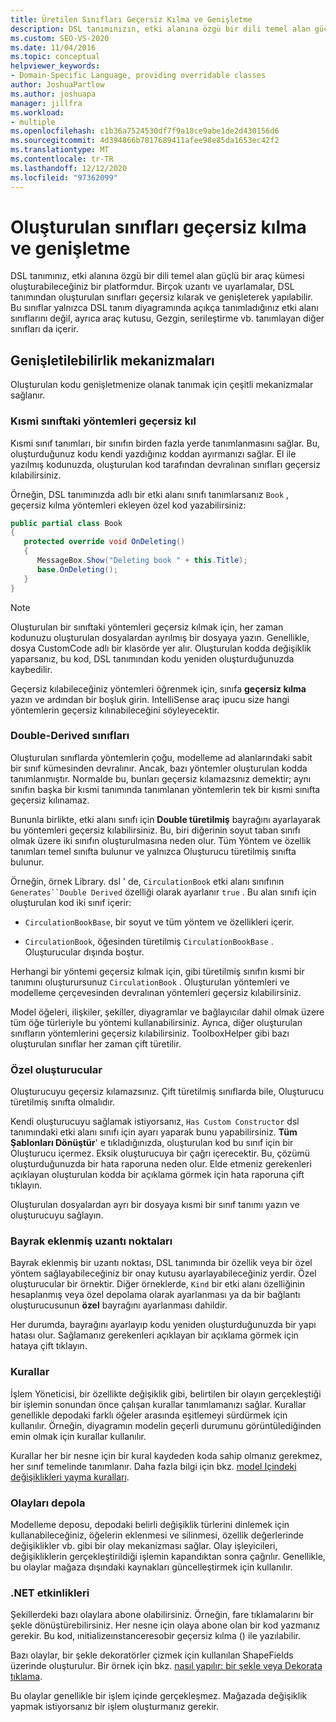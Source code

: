 ```yaml
---
title: Üretilen Sınıfları Geçersiz Kılma ve Genişletme
description: DSL tanımınızın, etki alanına özgü bir dili temel alan güçlü bir araç kümesi oluşturabileceğiniz bir platform olduğunu öğrenin.
ms.custom: SEO-VS-2020
ms.date: 11/04/2016
ms.topic: conceptual
helpviewer_keywords:
- Domain-Specific Language, providing overridable classes
author: JoshuaPartlow
ms.author: joshuapa
manager: jillfra
ms.workload:
- multiple
ms.openlocfilehash: c1b36a7524530df7f9a18ce9abe1de2d430156d6
ms.sourcegitcommit: 4d394866b7817689411afee98e85da1653ec42f2
ms.translationtype: MT
ms.contentlocale: tr-TR
ms.lasthandoff: 12/12/2020
ms.locfileid: "97362099"
---
```

# <a name="override-and-extend-the-generated-classes"></a>Oluşturulan sınıfları geçersiz kılma ve genişletme

DSL tanımınız, etki alanına özgü bir dili temel alan güçlü bir araç kümesi oluşturabileceğiniz bir platformdur. Birçok uzantı ve uyarlamalar, DSL tanımından oluşturulan sınıfları geçersiz kılarak ve genişleterek yapılabilir. Bu sınıflar yalnızca DSL tanım diyagramında açıkça tanımladığınız etki alanı sınıflarını değil, ayrıca araç kutusu, Gezgin, serileştirme vb. tanımlayan diğer sınıfları da içerir.

## <a name="extensibility-mechanisms"></a>Genişletilebilirlik mekanizmaları

Oluşturulan kodu genişletmenize olanak tanımak için çeşitli mekanizmalar sağlanır.

### <a name="override-methods-in-a-partial-class"></a>Kısmi sınıftaki yöntemleri geçersiz kıl

Kısmi sınıf tanımları, bir sınıfın birden fazla yerde tanımlanmasını sağlar. Bu, oluşturduğunuz kodu kendi yazdığınız koddan ayırmanızı sağlar. El ile yazılmış kodunuzda, oluşturulan kod tarafından devralınan sınıfları geçersiz kılabilirsiniz.

Örneğin, DSL tanımınızda adlı bir etki alanı sınıfı tanımlarsanız `Book` , geçersiz kılma yöntemleri ekleyen özel kod yazabilirsiniz:

```csharp
public partial class Book
{
   protected override void OnDeleting()
   {
      MessageBox.Show("Deleting book " + this.Title);
      base.OnDeleting();
   }
}
```

> [!NOTE]
> Oluşturulan bir sınıftaki yöntemleri geçersiz kılmak için, her zaman kodunuzu oluşturulan dosyalardan ayrılmış bir dosyaya yazın. Genellikle, dosya CustomCode adlı bir klasörde yer alır. Oluşturulan kodda değişiklik yaparsanız, bu kod, DSL tanımından kodu yeniden oluşturduğunuzda kaybedilir.

Geçersiz kılabileceğiniz yöntemleri öğrenmek için, sınıfa **geçersiz kılma** yazın ve ardından bir boşluk girin. IntelliSense araç ipucu size hangi yöntemlerin geçersiz kılınabileceğini söyleyecektir.

### <a name="double-derived-classes"></a>Double-Derived sınıfları

Oluşturulan sınıflarda yöntemlerin çoğu, modelleme ad alanlarındaki sabit bir sınıf kümesinden devralınır. Ancak, bazı yöntemler oluşturulan kodda tanımlanmıştır. Normalde bu, bunları geçersiz kılamazsınız demektir; aynı sınıfın başka bir kısmi tanımında tanımlanan yöntemlerin tek bir kısmi sınıfta geçersiz kılınamaz.

Bununla birlikte, etki alanı sınıfı için **Double türetilmiş** bayrağını ayarlayarak bu yöntemleri geçersiz kılabilirsiniz. Bu, biri diğerinin soyut taban sınıfı olmak üzere iki sınıfın oluşturulmasına neden olur. Tüm Yöntem ve özellik tanımları temel sınıfta bulunur ve yalnızca Oluşturucu türetilmiş sınıfta bulunur.

Örneğin, örnek Library. dsl ' de, `CirculationBook` etki alanı sınıfının `Generates``Double Derived` özelliği olarak ayarlanır `true` . Bu alan sınıfı için oluşturulan kod iki sınıf içerir:

- `CirculationBookBase`, bir soyut ve tüm yöntem ve özellikleri içerir.

- `CirculationBook`, öğesinden türetilmiş `CirculationBookBase` . Oluşturucular dışında boştur.

Herhangi bir yöntemi geçersiz kılmak için, gibi türetilmiş sınıfın kısmi bir tanımını oluşturursunuz `CirculationBook` . Oluşturulan yöntemleri ve modelleme çerçevesinden devralınan yöntemleri geçersiz kılabilirsiniz.

Model öğeleri, ilişkiler, şekiller, diyagramlar ve bağlayıcılar dahil olmak üzere tüm öğe türleriyle bu yöntemi kullanabilirsiniz. Ayrıca, diğer oluşturulan sınıfların yöntemlerini geçersiz kılabilirsiniz. ToolboxHelper gibi bazı oluşturulan sınıflar her zaman çift türetilir.

### <a name="custom-constructors"></a>Özel oluşturucular

Oluşturucuyu geçersiz kılamazsınız. Çift türetilmiş sınıflarda bile, Oluşturucu türetilmiş sınıfta olmalıdır.

Kendi oluşturucuyu sağlamak istiyorsanız, `Has Custom Constructor` dsl tanımındaki etki alanı sınıfı için ayarı yaparak bunu yapabilirsiniz. **Tüm Şablonları Dönüştür**' e tıkladığınızda, oluşturulan kod bu sınıf için bir Oluşturucu içermez. Eksik oluşturucuya bir çağrı içerecektir. Bu, çözümü oluşturduğunuzda bir hata raporuna neden olur. Elde etmeniz gerekenleri açıklayan oluşturulan kodda bir açıklama görmek için hata raporuna çift tıklayın.

Oluşturulan dosyalardan ayrı bir dosyaya kısmi bir sınıf tanımı yazın ve oluşturucuyu sağlayın.

### <a name="flagged-extension-points"></a>Bayrak eklenmiş uzantı noktaları

Bayrak eklenmiş bir uzantı noktası, DSL tanımında bir özellik veya bir özel yöntem sağlayabileceğiniz bir onay kutusu ayarlayabileceğiniz yerdir. Özel oluşturucular bir örnektir. Diğer örneklerde, `Kind` bir etki alanı özelliğinin hesaplanmış veya özel depolama olarak ayarlanması ya da bir bağlantı oluşturucusunun **özel** bayrağını ayarlanması dahildir.

Her durumda, bayrağını ayarlayıp kodu yeniden oluşturduğunuzda bir yapı hatası olur. Sağlamanız gerekenleri açıklayan bir açıklama görmek için hataya çift tıklayın.

### <a name="rules"></a>Kurallar

İşlem Yöneticisi, bir özellikte değişiklik gibi, belirtilen bir olayın gerçekleştiği bir işlemin sonundan önce çalışan kurallar tanımlamanızı sağlar. Kurallar genellikle depodaki farklı öğeler arasında eşitlemeyi sürdürmek için kullanılır. Örneğin, diyagramın modelin geçerli durumunu görüntülediğinden emin olmak için kurallar kullanılır.

Kurallar her bir nesne için bir kural kaydeden koda sahip olmanız gerekmez, her sınıf temelinde tanımlanır. Daha fazla bilgi için bkz. [model Içindeki değişiklikleri yayma kuralları](../modeling/rules-propagate-changes-within-the-model.md).

### <a name="store-events"></a>Olayları depola

Modelleme deposu, depodaki belirli değişiklik türlerini dinlemek için kullanabileceğiniz, öğelerin eklenmesi ve silinmesi, özellik değerlerinde değişiklikler vb. gibi bir olay mekanizması sağlar. Olay işleyicileri, değişikliklerin gerçekleştirildiği işlemin kapandıktan sonra çağrılır. Genellikle, bu olaylar mağaza dışındaki kaynakları güncelleştirmek için kullanılır.

### <a name="net-events"></a>.NET etkinlikleri

Şekillerdeki bazı olaylara abone olabilirsiniz. Örneğin, fare tıklamalarını bir şekle dönüştürebilirsiniz. Her nesne için olaya abone olan bir kod yazmanız gerekir. Bu kod, ınitializeınstanceresobir geçersiz kılma () ile yazılabilir.

Bazı olaylar, bir şekle dekoratörler çizmek için kullanılan ShapeFields üzerinde oluşturulur. Bir örnek için bkz. [nasıl yapılır: bir şekle veya Dekorata tıklama](../modeling/how-to-intercept-a-click-on-a-shape-or-decorator.md).

Bu olaylar genellikle bir işlem içinde gerçekleşmez. Mağazada değişiklik yapmak istiyorsanız bir işlem oluşturmanız gerekir.
